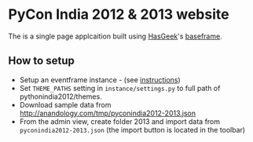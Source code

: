 PyCon India 2012 & 2013 website
===============================

The is a single page applcaition built using [HasGeek][]'s [baseframe][].

[HasGeek]: http://hasgeek.com/
[baseframe]: https://github.com/hasgeek/baseframe/


How to setup
------------

* Setup an eventframe instance - (see [instructions](https://github.com/hasgeek/eventframe/blob/master/README.md))
* Set `THEME_PATHS` setting in `instance/settings.py` to full path of pythonindia2012/themes.
* Download sample data from <http://anandology.com/tmp/pyconindia2012-2013.json>
* From the admin view, create folder 2013 and import data from `pyconindia2012-2013.json` (the import button is located in the toolbar)
